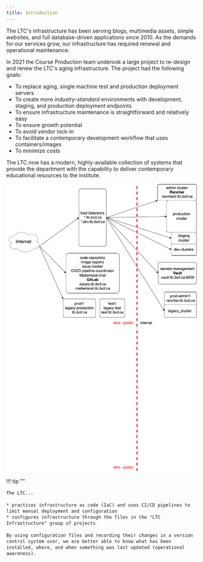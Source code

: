```yaml
---
title: Introduction
---
```


The LTC's infrastructure has been serving blogs, multimedia assets, simple websites, and full database-driven applications since 2010. As the demands for our services grow, our infrastructure has required renewal and operational maintenance.

In 2021 the Course Production team underook a large project to re-design and renew the LTC's aging infrastructure. The project had the following goals:

* To replace aging, single machine test and production deployment servers
* To create more *industry-standard* environments with development, staging, and production deployment endpoints
* To ensure infrastructure maintenance is straightforward and relatively easy
* To ensure growth potential
* To avoid vendor lock-in
* To facilitate a contemporary development workflow that uses containers/images
* To minimize costs

The LTC now has a modern, highly-available collection of systems that provide the department with the capability to deliver contemporary educational resources to the institute.

![ltc-infrastructure](assets/ltc-infrastructure-simple.png#only-light)
![ltc-infrastructure](assets/ltc-infrastructure-simple-dark.png#only-dark)

!!! tip ""

    The LTC...

    * practices infrastructure as code (IaC) and uses CI/CD pipelines to limit manual deployment and configuration
    * configures infrastructure through the files in the "LTC Infrastructure" group of projects

    By using configuration files and recording their changes in a version control system over, we are better able to know what has been installed, where, and when something was last updated (operational awareness).
